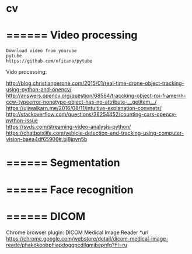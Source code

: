 # cv


======
Video processing
======
    Download video from yourube
    pytube
    https://github.com/nficano/pytube

Vido processing:

http://blog.christianperone.com/2015/01/real-time-drone-object-tracking-using-python-and-opencv/
http://answers.opencv.org/question/68564/traccking-object-roi-framerrh-ccw-typeerror-nonetype-object-has-no-attribute-__getitem__/ <br/>
https://ujjwalkarn.me/2016/08/11/intuitive-explanation-convnets/ <br/>
http://stackoverflow.com/questions/36254452/counting-cars-opencv-python-issue <br/>
https://svds.com/streaming-video-analysis-python/ <br/>
https://chatbotslife.com/vehicle-detection-and-tracking-using-computer-vision-baea4df65906#.bj8jpvn5b <br/>

======
Segmentation
======

======
Face recognition
======


======
DICOM
======
Chrome browser plugin: DICOM Medical Image Reader
*url
	https://chrome.google.com/webstore/detail/dicom-medical-image-reade/phakdkeobphiapdoggpcdilgmjbepnfg?hl=ru


